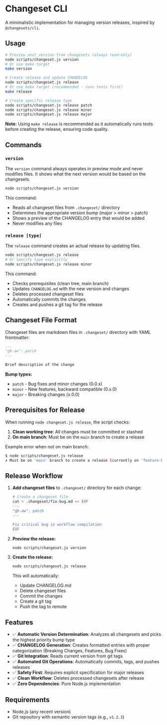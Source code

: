 # Changeset CLI

A minimalistic implementation for managing version releases, inspired by `@changesets/cli`.

## Usage

```bash
# Preview next version from changesets (always read-only)
node scripts/changeset.js version
# Or use make target
make version

# Create release and update CHANGELOG
node scripts/changeset.js release
# Or use make target (recommended - runs tests first)
make release

# Create specific release type
node scripts/changeset.js release patch
node scripts/changeset.js release minor
node scripts/changeset.js release major
```

**Note:** Using `make release` is recommended as it automatically runs tests before creating the release, ensuring code quality.

## Commands

### `version`

The `version` command always operates in preview mode and never modifies files. It shows what the next version would be based on the changesets.

```bash
node scripts/changeset.js version
```

This command:
- Reads all changeset files from `.changeset/` directory
- Determines the appropriate version bump (major > minor > patch)
- Shows a preview of the CHANGELOG entry that would be added
- Never modifies any files

### `release [type]`

The `release` command creates an actual release by updating files.

```bash
node scripts/changeset.js release
# Or specify type explicitly
node scripts/changeset.js release minor
```

This command:
- Checks prerequisites (clean tree, main branch)
- Updates `CHANGELOG.md` with the new version and changes
- Deletes processed changeset files
- Automatically commits the changes
- Creates and pushes a git tag for the release

## Changeset File Format

Changeset files are markdown files in `.changeset/` directory with YAML frontmatter:

```markdown
---
"gh-aw": patch
---

Brief description of the change
```

**Bump types:**
- `patch` - Bug fixes and minor changes (0.0.x)
- `minor` - New features, backward compatible (0.x.0)
- `major` - Breaking changes (x.0.0)

## Prerequisites for Release

When running `node changeset.js release`, the script checks:

1. **Clean working tree**: All changes must be committed or stashed
2. **On main branch**: Must be on the `main` branch to create a release

Example error when not on main branch:
```bash
$ node scripts/changeset.js release
✗ Must be on 'main' branch to create a release (currently on 'feature-branch')
```

## Release Workflow

1. **Add changeset files** to `.changeset/` directory for each change:
   ```bash
   # Create a changeset file
   cat > .changeset/fix-bug.md << EOF
   ---
   "gh-aw": patch
   ---
   
   Fix critical bug in workflow compilation
   EOF
   ```

2. **Preview the release:**
   ```bash
   node scripts/changeset.js version
   ```

3. **Create the release:**
   ```bash
   node scripts/changeset.js release
   ```
   
   This will automatically:
   - Update CHANGELOG.md
   - Delete changeset files
   - Commit the changes
   - Create a git tag
   - Push the tag to remote

## Features

- ✅ **Automatic Version Determination**: Analyzes all changesets and picks the highest priority bump type
- ✅ **CHANGELOG Generation**: Creates formatted entries with proper categorization (Breaking Changes, Features, Bug Fixes)
- ✅ **Git Integration**: Reads current version from git tags
- ✅ **Automated Git Operations**: Automatically commits, tags, and pushes releases
- ✅ **Safety First**: Requires explicit specification for major releases
- ✅ **Clean Workflow**: Deletes processed changesets after release
- ✅ **Zero Dependencies**: Pure Node.js implementation

## Requirements

- Node.js (any recent version)
- Git repository with semantic version tags (e.g., `v1.2.3`)
